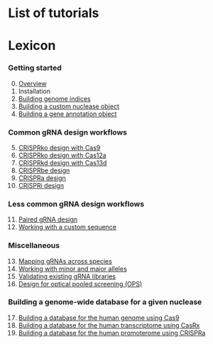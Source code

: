 # List of tutorials


# Lexicon

### Getting started 

0. [Overview]()
1. Installation
2. [Building genome indices](https://github.com/crisprVerse/Tutorials/tree/master/Building_Genome_Indices)
3. [Building a custom nuclease object](https://github.com/crisprVerse/Tutorials/tree/master/Building_Custom_Nuclease)
4. [Building a gene annotation object](https://github.com/crisprVerse/Tutorials/tree/master/Building_Gene_Annotation)

### Common gRNA design workflows

5. [CRISPRko design with Cas9](https://github.com/crisprVerse/Tutorials/tree/master/Design_CRISPRko_Cas9)
6. [CRISPRko design with Cas12a](https://github.com/crisprVerse/Tutorials/tree/master/Design_CRISPRko_Cas12a)
7. [CRISPRkd design with Cas13d](https://github.com/crisprVerse/Tutorials/tree/master/Design_CRISPRkd_CasRx)
8. [CRISPRbe design](https://github.com/crisprVerse/Tutorials/tree/master/Design_CRISPRbe)
9. [CRISPRa design](https://github.com/crisprVerse/Tutorials/tree/master/Design_CRISPRa)
10. [CRISPRi design](https://github.com/crisprVerse/Tutorials/tree/master/Design_CRISPRi)


### Less common gRNA design workflows

11. [Paired gRNA design](https://github.com/crisprVerse/Tutorials/tree/master/Design_PairedGuides)
12. [Working with a custom sequence](https://github.com/crisprVerse/Tutorials/tree/master/Design_Custom_Sequence)

### Miscellaneous

13. [Mapping gRNAs across species](https://github.com/crisprVerse/Tutorials/tree/master/Design_Cross_Reactivity)
14. [Working with minor and major alleles](https://github.com/crisprVerse/Tutorials/tree/master/Design_Minor_Major_Allele)
15. [Validating existing gRNA libraries](https://github.com/crisprVerse/Tutorials/tree/master/Validating_Existing_gRNA_Libraries)
16. [Design for optical pooled screening (OPS)](https://github.com/crisprVerse/Tutorials/tree/master/Design_OPS)

### Building a genome-wide database for a given nuclease

17. [Building a database for the human genome using Cas9](https://github.com/crisprVerse/Tutorials/tree/master/Building_Database_Human_Cas9)
18. [Building a database for the human transcriptome using CasRx](https://github.com/crisprVerse/Tutorials/tree/master/Building_Database_Human_CasRx)
19. [Building a database for the human promoterome using CRISPRa](https://github.com/crisprVerse/Tutorials/tree/master/Building_Database_Human_Cas9_CRISPRa)

